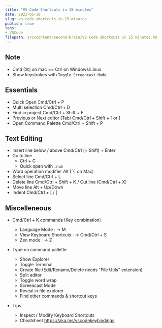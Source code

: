```yaml
---
title: "VS Code Shortcuts in 15 minutes"
date: 2023-05-10
slug: vs-code-shortcuts-in-15-minutes
publish: true
tags:
- VSCode
filepath: src/content/second-brain/VS Code Shortcuts in 15 minutes.md
---
```


## Note

*   Cmd (⌘) on mac == Ctrl on Windows/Linux
*   Show keystrokes with `Toggle Screencast Mode`

## Essentials

*   Quick Open
    Cmd/Ctrl + P
*   Multi selection
    Cmd/Ctrl + D
*   Find in project
    Cmd/Ctrl + Shift + F
*   Previous or Next editor (Tab)
    Cmd/Ctrl + Shift + \[ or ]
*   Open Command Palette
    Cmd/Ctrl + Shift + P

## Text Editing

*   Insert line below / above
    Cmd/Ctrl (+ Shift) + Enter
*   Go to line
    *   Ctrl + G
    *   Quick open with `:num`
*   Word operation modifier
    Alt (⌥ on Mac)
*   Select line
    Cmd/Ctrl + L
*   Delete line
    Cmd/Ctrl + Shift + K / Cut line (Cmd/Ctrl + X)
*   Move line
    Alt + Up/Down
*   Indent
    Cmd/Ctrl + \[ / ]

## Miscelleneous

*   Cmd/Ctrl + K commands (Key combination)
    *   Language Mode : -> M
    *   View Keyboard Shortcuts : -> Cmd/Ctrl + S
    *   Zen mode : -> Z

*   Type on command pallette
    *   Show Explorer
    *   Toggle Terminal
    *   Create file (Edit/Rename/Delete needs "File Utils" extension)
    *   Split editor
    *   Toggle word wrap
    *   Screencast Mode
    *   Reveal in file explorer
    *   Find other commands & shortcut keys

*   Tips
    *   Inspect / Modify Keyboard Shortcuts
    *   Cheatsheet https://aka.ms/vscodekeybindings
